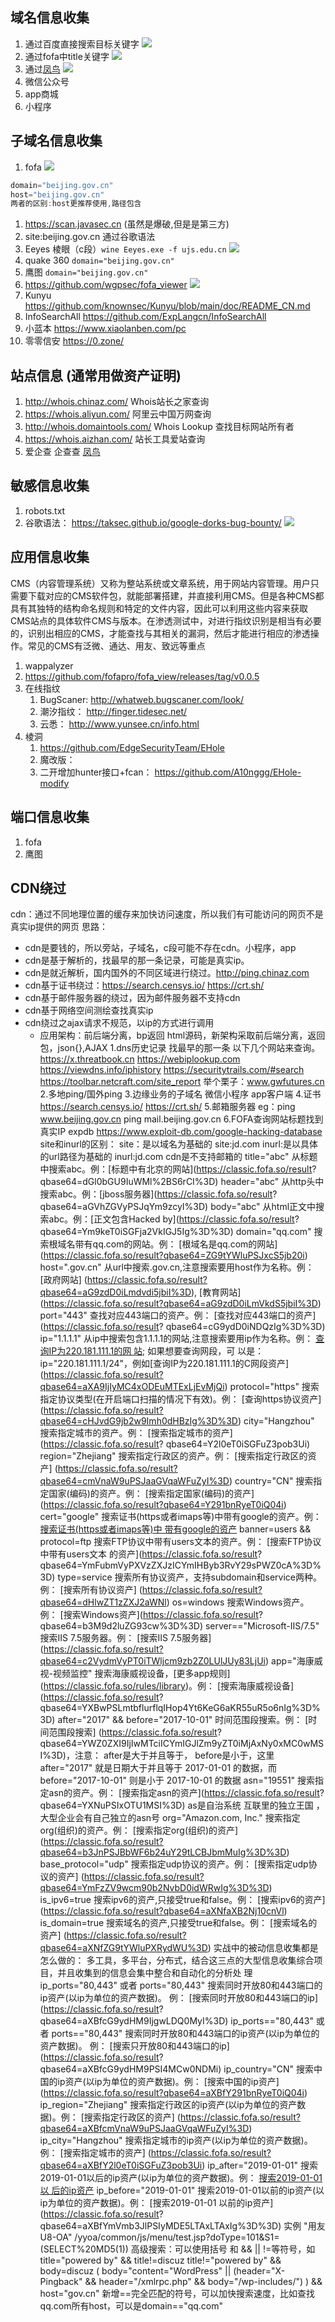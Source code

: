 ## 域名信息收集
1. 通过百度直接搜索⽬标关键字  ![](media/Pasted%20image%2020250521101340.png)
2. 通过fofa中title关键字  ![](media/Pasted%20image%2020250521104714.png)
3. 通过[凤鸟](https://riskbird.com/#/?inviteCode=3C57C7446661AFAC)  ![](media/Pasted%20image%2020250521105447.png)  
4. 微信公众号
5. app商城
6. ⼩程序
## ⼦域名信息收集
1. fofa  ![](media/Pasted%20image%2020250521105622.png)
```java
domain="beijing.gov.cn"
host="beijing.gov.cn"
两者的区别:host更推荐使⽤,路径包含
```
1. https://scan.javasec.cn (虽然是爆破,但是是第三⽅)
2. site:beijing.gov.cn 通过⾕歌语法
3. Eeyes 棱眼（c段）`wine Eeyes.exe -f ujs.edu.cn`  ![](media/Pasted%20image%2020250521111747.png)
4. quake 360 `domain="beijing.gov.cn"`
5. 鹰图  `domain="beijing.gov.cn"`
6. https://github.com/wgpsec/fofa_viewer  ![](media/Pasted%20image%2020250521112035.png)
7. Kunyu https://github.com/knownsec/Kunyu/blob/main/doc/README_CN.md
8. InfoSearchAll https://github.com/ExpLangcn/InfoSearchAll
9. ⼩蓝本 https://www.xiaolanben.com/pc
10. 零零信安 https://0.zone/

## 站点信息 (通常⽤做资产证明)
1. http://whois.chinaz.com/ Whois站⻓之家查询
2. https://whois.aliyun.com/ 阿⾥云中国万⽹查询
3. http://whois.domaintools.com/ Whois Lookup 查找⽬标⽹站所有者
4. https://whois.aizhan.com/ 站⻓⼯具爱站查询
5. 爱企查 企查查 [凤鸟](https://riskbird.com/#/?inviteCode=3C57C7446661AFAC)

## 敏感信息收集
1. robots.txt
2. 谷歌语法： https://taksec.github.io/google-dorks-bug-bounty/   ![](media/Pasted%20image%2020250521112859.png)  


## 应⽤信息收集
CMS（内容管理系统）⼜称为整站系统或⽂章系统，⽤于⽹站内容管理。⽤户只需要下载对应的CMS软件包，就能部署搭建，并直接利⽤CMS。但是各种CMS都具有其独特的结构命名规则和特定的⽂件内容，因此可以利⽤这些内容来获取CMS站点的具体软件CMS与版本。在渗透测试中，对进⾏指纹识别是相当有必要的，识别出相应的CMS，才能查找与其相关的漏洞，然后才能进⾏相应的渗透操作。常⻅的CMS有泛微、通达、⽤友、致远等重点
1. wappalyzer
2. https://github.com/fofapro/fofa_view/releases/tag/v0.0.5
3. 在线指纹
	1. BugScaner: http://whatweb.bugscaner.com/look/
	2. 潮汐指纹： http://finger.tidesec.net/
	3. 云悉： http://www.yunsee.cn/info.html
4. 棱洞
	1. https://github.com/EdgeSecurityTeam/EHole 
	2. 魔改版：
	3. 二开增加hunter接口+fcan： https://github.com/A10nggg/EHole-modify
## 端⼝信息收集
1. fofa
2. 鹰图
## CDN绕过
cdn：通过不同地理位置的缓存来加快访问速度，所以我们有可能访问的⽹⻚不是真实ip提供的⽹⻚
思路：
- cdn是要钱的，所以旁站，⼦域名，c段可能不存在cdn。⼩程序，app
- cdn是基于解析的，找最早的那⼀条记录，可能是真实ip。
- cdn是就近解析，国内国外的不同区域进⾏绕过。http://ping.chinaz.com
- cdn基于证书绕过：https://search.censys.io/ https://crt.sh/
- cdn基于邮件服务器的绕过，因为邮件服务器不⽀持cdn
- cdn基于⽹络空间测绘查找真实ip
- cdn绕过之ajax请求不规范，以ip的⽅式进⾏调⽤
	- 应⽤架构：前后端分离，bp返回 html源码，新架构采取前后端分离，返回包，json{},AJAX
1.dns历史记录 找最早的那⼀条
以下⼏个⽹站来查询。
https://x.threatbook.cn
https://webiplookup.com
https://viewdns.info/iphistory
https://securitytrails.com/#search
https://toolbar.netcraft.com/site_report
举个栗⼦：www.gwfutures.cn
2.多地ping/国外ping
3.边缘业务的⼦域名
微信⼩程序
app客户端
4.证书
https://search.censys.io/
https://crt.sh/
5.邮箱服务器
eg：ping www.beijing.gov.cn
ping mail.beijing.gov.cn
6.FOFA查询⽹站标题找到真实IP
expdb
https://www.exploit-db.com/google-hacking-database
site和inurl的区别：
site：是以域名为基础的 site:jd.com
inurl:是以具体的url路径为基础的 inurl:jd.com
cdn是不⽀持邮箱的
title="abc" 从标题中搜索abc。例：[标题中有北京的⽹站](https://classic.fofa.so/result?
qbase64=dGl0bGU9IuWMl%2BS6rCI%3D)
header="abc" 从http头中搜索abc。例：[jboss服务器](https://classic.fofa.so/result?
qbase64=aGVhZGVyPSJqYm9zcyI%3D)
body="abc" 从html正⽂中搜索abc。例：[正⽂包含Hacked by](https://classic.fofa.so/result?
qbase64=Ym9keT0iSGFja2VkIGJ5Ig%3D%3D)
domain="qq.com" 搜索根域名带有qq.com的⽹站。例： [根域名是qq.com的⽹站]
(https://classic.fofa.so/result?qbase64=ZG9tYWluPSJxcS5jb20i)
host=".gov.cn" 从url中搜索.gov.cn,注意搜索要⽤host作为名称。例： [政府⽹站]
(https://classic.fofa.so/result?qbase64=aG9zdD0iLmdvdi5jbiI%3D), [教育⽹站]
(https://classic.fofa.so/result?qbase64=aG9zdD0iLmVkdS5jbiI%3D)
port="443" 查找对应443端⼝的资产。例： [查找对应443端⼝的资产](https://classic.fofa.so/result?
qbase64=cG9ydD0iNDQzIg%3D%3D)
ip="1.1.1.1" 从ip中搜索包含1.1.1.1的⽹站,注意搜索要⽤ip作为名称。例： [查询IP为220.181.111.1的⽹
站](https://classic.fofa.so/result?qbase64=aXA9IjIyMC4xODEuMTExLjEi); 如果想要查询⽹段，可
以是：ip="220.181.111.1/24"，例如[查询IP为220.181.111.1的C⽹段资产]
(https://classic.fofa.so/result?qbase64=aXA9IjIyMC4xODEuMTExLjEvMjQi)
protocol="https" 搜索指定协议类型(在开启端⼝扫描的情况下有效)。例： [查询https协议资产]
(https://classic.fofa.so/result?qbase64=cHJvdG9jb2w9Imh0dHBzIg%3D%3D)
city="Hangzhou" 搜索指定城市的资产。例： [搜索指定城市的资产](https://classic.fofa.so/result?
qbase64=Y2l0eT0iSGFuZ3pob3Ui)
region="Zhejiang" 搜索指定⾏政区的资产。例： [搜索指定⾏政区的资产]
(https://classic.fofa.so/result?qbase64=cmVnaW9uPSJaaGVqaWFuZyI%3D)
country="CN" 搜索指定国家(编码)的资产。例： [搜索指定国家(编码)的资产]
(https://classic.fofa.so/result?qbase64=Y291bnRyeT0iQ04i)
cert="google" 搜索证书(https或者imaps等)中带有google的资产。例： [搜索证书(https或者imaps等)中
带有google的资产](https://classic.fofa.so/result?qbase64=Y2VydD0iZ29vZ2xlIg%3D%3D)
banner=users && protocol=ftp 搜索FTP协议中带有users⽂本的资产。例： [搜索FTP协议中带有users⽂本
的资产](https://classic.fofa.so/result?
qbase64=YmFubmVyPXVzZXJzICYmIHByb3RvY29sPWZ0cA%3D%3D)
type=service 搜索所有协议资产，⽀持subdomain和service两种。例： [搜索所有协议资产]
(https://classic.fofa.so/result?qbase64=dHlwZT1zZXJ2aWNl)
os=windows 搜索Windows资产。例： [搜索Windows资产](https://classic.fofa.so/result?
qbase64=b3M9d2luZG93cw%3D%3D)
server=="Microsoft-IIS/7.5" 搜索IIS 7.5服务器。例： [搜索IIS 7.5服务器]
(https://classic.fofa.so/result?qbase64=c2VydmVyPT0iTWljcm9zb2Z0LUlJUy83LjUi)
app="海康威视-视频监控" 搜索海康威视设备，[更多app规则]
(https://classic.fofa.so/rules/library)。例： [搜索海康威视设备]
(https://classic.fofa.so/result?
qbase64=YXBwPSLmtbflurflqIHop4Yt6KeG6aKR55uR5o6nIg%3D%3D)
after="2017" && before="2017-10-01" 时间范围段搜索。例： [时间范围段搜索]
(https://classic.fofa.so/result?
qbase64=YWZ0ZXI9IjIwMTciICYmIGJlZm9yZT0iMjAxNy0xMC0wMSI%3D)，注意： after是⼤于并且等于，
before是⼩于，这⾥ after="2017" 就是⽇期⼤于并且等于 2017-01-01 的数据，⽽ before="2017-10-01"
则是⼩于 2017-10-01 的数据
asn="19551" 搜索指定asn的资产。例： [搜索指定asn的资产](https://classic.fofa.so/result?
qbase64=YXNuPSIxOTU1MSI%3D)
as是⾃治系统 互联⾥的独⽴王国 ，⼤型企业会有⾃⼰独⽴的asn号
org="Amazon.com, Inc." 搜索指定org(组织)的资产。例： [搜索指定org(组织)的资产]
(https://classic.fofa.so/result?qbase64=b3JnPSJBbWF6b24uY29tLCBJbmMuIg%3D%3D)
base_protocol="udp" 搜索指定udp协议的资产。例： [搜索指定udp协议的资产]
(https://classic.fofa.so/result?qbase64=YmFzZV9wcm90b2NvbD0idWRwIg%3D%3D)
is_ipv6=true 搜索ipv6的资产,只接受true和false。例： [搜索ipv6的资产]
(https://classic.fofa.so/result?qbase64=aXNfaXB2Nj10cnVl)
is_domain=true 搜索域名的资产,只接受true和false。例： [搜索域名的资产]
(https://classic.fofa.so/result?qbase64=aXNfZG9tYWluPXRydWU%3D)
实战中的被动信息收集都是怎么做的：
多⼯具，多平台，分布式，结合这三点的⼤型信息收集综合项⽬，并且收集到的信息会集中整合和⾃动化的分析处
理
ip_ports="80,443" 或者 ports="80,443" 搜索同时开放80和443端⼝的ip资产(以ip为单位的资产数据)。
例： [搜索同时开放80和443端⼝的ip](https://classic.fofa.so/result?
qbase64=aXBfcG9ydHM9IjgwLDQ0MyI%3D)
ip_ports=="80,443" 或者 ports=="80,443" 搜索同时开放80和443端⼝的ip资产(以ip为单位的资产数据)。
例： [搜索只开放80和443端⼝的ip](https://classic.fofa.so/result?
qbase64=aXBfcG9ydHM9PSI4MCw0NDMi)
ip_country="CN" 搜索中国的ip资产(以ip为单位的资产数据)。例： [搜索中国的ip资产]
(https://classic.fofa.so/result?qbase64=aXBfY291bnRyeT0iQ04i)
ip_region="Zhejiang" 搜索指定⾏政区的ip资产(以ip为单位的资产数据)。例： [搜索指定⾏政区的资产]
(https://classic.fofa.so/result?qbase64=aXBfcmVnaW9uPSJaaGVqaWFuZyI%3D)
ip_city="Hangzhou" 搜索指定城市的ip资产(以ip为单位的资产数据)。例： [搜索指定城市的资产]
(https://classic.fofa.so/result?qbase64=aXBfY2l0eT0iSGFuZ3pob3Ui)
ip_after="2019-01-01" 搜索2019-01-01以后的ip资产(以ip为单位的资产数据)。例： [搜索2019-01-01以
后的ip资产](https://classic.fofa.so/result?qbase64=aXBfYWZ0ZXI9IjIwMTktMDEtMDEi)
ip_before="2019-01-01" 搜索2019-01-01以前的ip资产(以ip为单位的资产数据)。例： [搜索2019-01-01
以前的ip资产](https://classic.fofa.so/result?
qbase64=aXBfYmVmb3JlPSIyMDE5LTAxLTAxIg%3D%3D)
实例
"⽤友U8-OA" /yyoa/common/js/menu/test.jsp?doType=101&S1=(SELECT%20MD5(1))
⾼级搜索：可以使⽤括号 和 && || !=等符号，如
title="powered by" && title!=discuz
title!="powered by" && body=discuz
( body="content=\"WordPress" || (header="X-Pingback" && header="/xmlrpc.php" &&
body="/wp-includes/") ) && host="gov.cn"
新增==完全匹配的符号，可以加快搜索速度，⽐如查找qq.com所有host，可以是domain=="qq.com"
